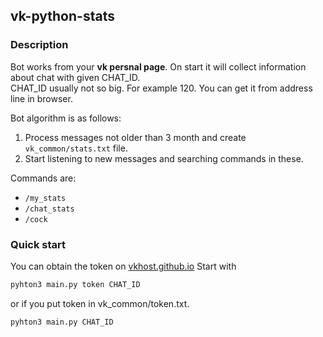 ## vk-python-stats
### Description
Bot works from your **vk persnal page**.
On start it will collect information about chat with given CHAT_ID.  
CHAT_ID usually not so big. For example 120. You can get it from address line in browser.

Bot algorithm is as follows:
1. Process messages not older than 3 month and create `vk_common/stats.txt` file.
2. Start listening to new messages and searching commands in these.

Commands are:
- `/my_stats`
- `/chat_stats`
- `/cock`

### Quick start
You can obtain the token on [vkhost.github.io](https://vkhost.github.io)
Start with
```python
pyhton3 main.py token CHAT_ID
```
or if you put token in vk_common/token.txt.
```python
pyhton3 main.py CHAT_ID
```
